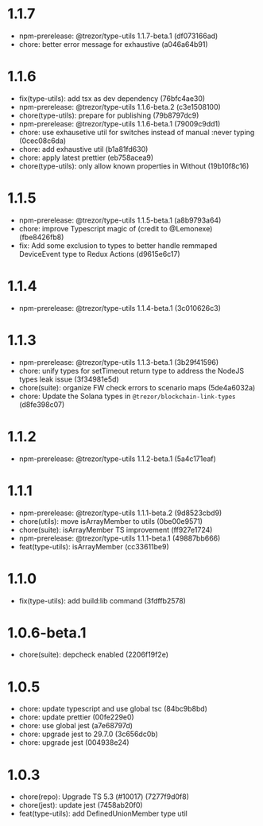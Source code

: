 # 1.1.7

- npm-prerelease: @trezor/type-utils 1.1.7-beta.1 (df073166ad)
- chore: better error message for exhaustive (a046a64b91)

# 1.1.6

- fix(type-utils): add tsx as dev dependency (76bfc4ae30)
- npm-prerelease: @trezor/type-utils 1.1.6-beta.2 (c3e1508100)
- chore(type-utils): prepare for publishing (79b8797dc9)
- npm-prerelease: @trezor/type-utils 1.1.6-beta.1 (79009c9dd1)
- chore: use exhausetive util for switches instead of manual :never typing (0cec08c6da)
- chore: add exhaustive util (b1a81fd630)
- chore: apply latest prettier (eb758acea9)
- chore(type-utils): only allow known properties in Without (19b10f8c16)

# 1.1.5

- npm-prerelease: @trezor/type-utils 1.1.5-beta.1 (a8b9793a64)
- chore: improve Typescript magic of (credit to @Lemonexe) (fbe8426fb8)
- fix: Add some exclusion to types to better handle remmaped DeviceEvent type to Redux Actions (d9615e6c17)

# 1.1.4

- npm-prerelease: @trezor/type-utils 1.1.4-beta.1 (3c010626c3)

# 1.1.3

- npm-prerelease: @trezor/type-utils 1.1.3-beta.1 (3b29f41596)
- chore: unify types for setTimeout return type to address the NodeJS types leak issue (3f34981e5d)
- chore(suite): organize FW check errors to scenario maps (5de4a6032a)
- chore: Update the Solana types in `@trezor/blockchain-link-types` (d8fe398c07)

# 1.1.2

- npm-prerelease: @trezor/type-utils 1.1.2-beta.1 (5a4c171eaf)

# 1.1.1

- npm-prerelease: @trezor/type-utils 1.1.1-beta.2 (9d8523cbd9)
- chore(utils): move isArrayMember to utils (0be00e9571)
- chore(suite): isArrayMember TS improvement (ff927e1724)
- npm-prerelease: @trezor/type-utils 1.1.1-beta.1 (49887bb666)
- feat(type-utils): isArrayMember (cc33611be9)

# 1.1.0

- fix(type-utils): add build:lib command (3fdffb2578)

# 1.0.6-beta.1

- chore(suite): depcheck enabled (2206f19f2e)

# 1.0.5

- chore: update typescript and use global tsc (84bc9b8bd)
- chore: update prettier (00fe229e0)
- chore: use global jest (a7e68797d)
- chore: upgrade jest to 29.7.0 (3c656dc0b)
- chore: upgrade jest (004938e24)

# 1.0.3

- chore(repo): Upgrade TS 5.3 (#10017) (7277f9d0f8)
- chore(jest): update jest (7458ab20f0)
- feat(type-utils): add DefinedUnionMember type util
